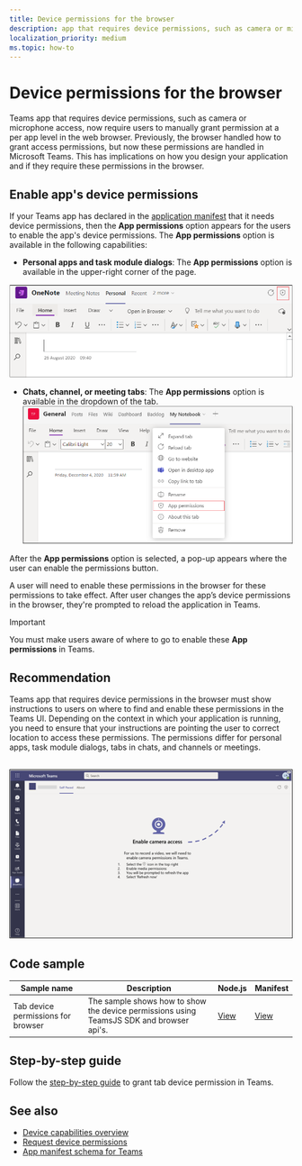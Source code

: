 ```yaml
---
title: Device permissions for the browser
description: app that requires device permissions, such as camera or microphone access, now require users to manually grant permission at a per app level in the web browser.
localization_priority: medium
ms.topic: how-to
---
```


# Device permissions for the browser

Teams app that requires device permissions, such as camera or microphone access, now require users to manually grant permission at a per app level in the web browser. Previously, the browser handled how to grant access permissions, but now these permissions are handled in Microsoft Teams. This has implications on how you design your application and if they require these permissions in the browser.

## Enable app's device permissions

If your Teams app has declared in the [application manifest](native-device-permissions.md#specify-permissions) that it needs device permissions, then the **App permissions** option appears for the users to enable the app's device permissions. The **App permissions** option is available in the following capabilities:

* **Personal apps and task module dialogs**: The **App permissions** option is available in the upper-right corner of the page.
<img src="../../assets/images/tabs/apppermissions.png" alt="App permissions button" width="800"/>

* **Chats, channel, or meeting tabs**: The **App permissions** option is available in the dropdown of the tab.
![App permissions drop-down](../../assets/images/tabs/drop-downapppermissions.png)

After the **App permissions** option is selected, a pop-up appears where the user can enable the permissions button.

A user will need to enable these permissions in the browser for these permissions to take effect. After user changes the app’s device permissions in the browser, they're prompted to reload the application in Teams.

> [!IMPORTANT]
> You must make users aware of where to go to enable these **App permissions** in Teams.

## Recommendation

Teams app that requires device permissions in the browser must show instructions to users on where to find and enable these permissions in the Teams UI. Depending on the context in which your application is running, you need to ensure that your instructions are pointing the user to correct location to access these permissions. The permissions differ for personal apps, task module dialogs, tabs in chats, and channels or meetings.

</br>
<img src="../../assets/images/tabs/enable-access.png" alt="Enable camera access" width="800"/>

## Code sample

|Sample name | Description | Node.js | Manifest
|----------------|-----------------|--------------|--------------|
| Tab device permissions for browser | The sample shows how to show the device permissions using TeamsJS SDK and browser api's. | [View](https://github.com/OfficeDev/Microsoft-Teams-Samples/tree/main/samples/tab-device-permissions/nodejs) | [View](https://github.com/OfficeDev/Microsoft-Teams-Samples/tree/main/samples/tab-device-permissions/nodejs/demo-manifest/tab-device-permissions.zip)

## Step-by-step guide

Follow the [step-by-step guide](../../sbs-tab-device-permissions.yml) to grant tab device permission in Teams.

## See also

* [Device capabilities overview](device-capabilities-overview.md)
* [Request device permissions](native-device-permissions.md)
* [App manifest schema for Teams](../../resources/schema/manifest-schema.md)
